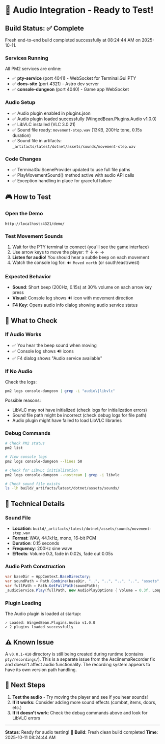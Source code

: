 # 🎵 Audio Integration - Ready to Test!

## Build Status: ✅ Complete

Fresh end-to-end build completed successfully at 08:24:44 AM on 2025-10-11.

### Services Running
All PM2 services are online:
- ✅ **pty-service** (port 4041) - WebSocket for Terminal.Gui PTY
- ✅ **docs-site** (port 4321) - Astro dev server  
- ✅ **console-dungeon** (port 4040) - Game app WebSocket

### Audio Setup
- ✅ Audio plugin enabled in plugins.json
- ✅ Audio plugin loaded successfully (WingedBean.Plugins.Audio v1.0.0)
- ✅ LibVLC installed (VLC 3.0.21)
- ✅ Sound file ready: `movement-step.wav` (13KB, 200Hz tone, 0.15s duration)
- ✅ Sound file in artifacts: `_artifacts/latest/dotnet/assets/sounds/movement-step.wav`

### Code Changes
- ✅ TerminalGuiSceneProvider updated to use full file paths
- ✅ PlayMovementSound() method active with audio API calls
- ✅ Exception handling in place for graceful failure

## 🎮 How to Test

### Open the Demo
```
http://localhost:4321/demo/
```

### Test Movement Sounds
1. Wait for the PTY terminal to connect (you'll see the game interface)
2. Use arrow keys to move the player: ↑ ↓ ← →
3. **Listen for audio!** You should hear a subtle beep on each movement
4. Watch the console log for: `🔊 Moved north` (or south/east/west)

### Expected Behavior
- **Sound**: Short beep (200Hz, 0.15s) at 30% volume on each arrow key press
- **Visual**: Console log shows 🔊 icon with movement direction
- **F4 Key**: Opens audio info dialog showing audio service status

## 📝 What to Check

### If Audio Works
- ✅ You hear the beep sound when moving
- ✅ Console log shows 🔊 icons
- ✅ F4 dialog shows "Audio service available"

### If No Audio
Check the logs:
```bash
pm2 logs console-dungeon | grep -i "audio\|libvlc"
```

Possible reasons:
- LibVLC may not have initialized (check logs for initialization errors)
- Sound file path might be incorrect (check debug logs for file path)
- Audio plugin might have failed to load LibVLC libraries

### Debug Commands
```bash
# Check PM2 status
pm2 list

# View console logs
pm2 logs console-dungeon --lines 50

# Check for LibVLC initialization
pm2 logs console-dungeon --nostream | grep -i libvlc

# Check sound file exists
ls -lh build/_artifacts/latest/dotnet/assets/sounds/
```

## 🔧 Technical Details

### Sound File
- **Location**: `build/_artifacts/latest/dotnet/assets/sounds/movement-step.wav`
- **Format**: WAV, 44.1kHz, mono, 16-bit PCM
- **Duration**: 0.15 seconds
- **Frequency**: 200Hz sine wave
- **Effects**: Volume 0.3, fade in 0.02s, fade out 0.05s

### Audio Path Construction
```csharp
var baseDir = AppContext.BaseDirectory;
var soundPath = Path.Combine(baseDir, "..", "..", "..", "..", "assets", "sounds", "movement-step.wav");
var fullPath = Path.GetFullPath(soundPath);
_audioService.Play(fullPath, new AudioPlayOptions { Volume = 0.3f, Loop = false });
```

### Plugin Loading
The Audio plugin is loaded at startup:
```
✓ Loaded: WingedBean.Plugins.Audio v1.0.0
✓ 2 plugins loaded successfully
```

## ⚠️ Known Issue

A `v0.0.1-410` directory is still being created during runtime (contains `pty/recordings/`). This is a separate issue from the AsciinemaRecorder fix and doesn't affect audio functionality. The recording system appears to have its own version path handling.

## 🎯 Next Steps

1. **Test the audio** - Try moving the player and see if you hear sounds!
2. **If it works**: Consider adding more sound effects (combat, items, doors, etc.)
3. **If it doesn't work**: Check the debug commands above and look for LibVLC errors

---

**Status**: Ready for audio testing! 🎵
**Build**: Fresh clean build completed
**Time**: 2025-10-11 08:24:44 AM

